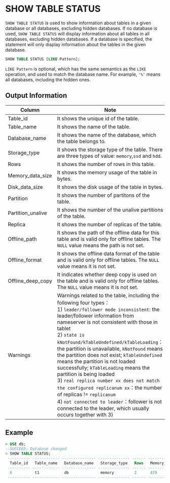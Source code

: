 # SHOW TABLE STATUS

`SHOW TABLE STATUS` is used to show information about tables in a given database or all databases, excluding hidden databases.
If no database is used, `SHOW TABLE STATUS` will display information about all tables in all databases, excluding hidden databases.
If a database is specified, the statement will only display information about the tables in the given database.

```sql
SHOW TABLE STATUS [LIKE Pattern];
```
`LIKE Pattern` is optional, which has the same semantics as the `LIKE` operation, and used to match the database name.
For example, `'%'` means all databases, including the hidden ones.


## Output Information

| Column            | Note                                                                                                                                   |
| ----------------- |----------------------------------------------------------------------------------------------------------------------------------------|
| Table_id          | It shows the unique id of the table.                                                                                                   |
| Table_name        | It shows the name of the table.                                                                                                        |
| Database_name     | It shows the name of the database, which the table belongs to.                                                                         |
| Storage_type      | It shows the storage type of the table. There are three types of value: `memory`,`ssd` and `hdd`.                                      |
| Rows              | It shows the number of rows in this table.                                                                                             |
| Memory_data_size  | It shows the memory usage of the table in bytes.                                                                                       |
| Disk_data_size    | It shows the disk usage of the table in bytes.                                                                                         |
| Partition         | It shows the number of partitons of the table.                                                                                         |
| Partition_unalive | It shows the number of the unalive partitions of the table.                                                                            |
| Replica           | It shows the number of replicas of the table.                                                                                              |
| Offline_path      | It shows the path of the offline data for this table and is valid only for offline tables. The `NULL` value means the path is not set. |
| Offline_format    | It shows the offline data format of the table and is valid only for offline tables. The `NULL` value means it is not set.              |
| Offline_deep_copy | It indicates whether deep copy is used on the table and is valid only for offline tables. The `NULL` value means it is not set.        |
| Warnings          | Warnings related to the table, including the following four types：<br/>1) `leader/follower mode inconsistent`: the leader/follower information from nameserver is not consistent with those in tablet<br/>2) `state is kNotFound/kTableUndefined/kTableLoading`：the partition is unavailable, `kNotFound` means the partition does not exist; `kTableUndefined` means the partition is not loaded successfully; `kTableLoading` means the partition is being loaded<br/>3) `real replica number xx does not match the configured replicanum xx`：the number of replicas != `replicanum`<br/>4) `not connected to leader`：follower is not connected to the leader, which usually occurs together with 3) |

## Example

```sql
> USE db;
--SUCCEED: Database changed
> SHOW TABLE STATUS;
 ---------- ------------ --------------- -------------- ------ ------------------ ---------------- ----------- ------------------- --------- -------------- ---------------- ------------------- ----------
  Table_id   Table_name   Database_name   Storage_type   Rows   Memory_data_size   Disk_data_size   Partition   Partition_unalive   Replica   Offline_path   Offline_format   Offline_deep_copy   Warnings
 ---------- ------------ --------------- -------------- ------ ------------------ ---------------- ----------- ------------------- --------- -------------- ---------------- ------------------- ----------
  6          t1           db              memory         2      479                0                8           0                   3         NULL           NULL             NULL               
 ---------- ------------ --------------- -------------- ------ ------------------ ---------------- ----------- ------------------- --------- -------------- ---------------- ------------------- ----------
```

